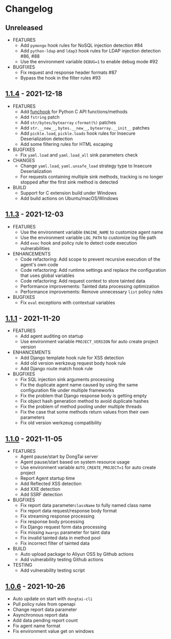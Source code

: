 # Changelog

## Unreleased

* FEATURES
  * Add `pymongo` hook rules for NoSQL injection detection #84
  * Add `python-ldap` and `ldap3` hook rules for LDAP injection detection #86, #88
  * Use the environment variable `DEBUG=1` to enable debug mode #92
* BUGFIXES
  * Fix request and response header formats #87
  * Bypass the hook in the filter rules #93

## [1.1.4](https://github.com/HXSecurity/DongTai-agent-python/releases/tag/v1.1.4) - 2021-12-18

* FEATURES
  * Add [funchook](https://github.com/kubo/funchook) for Python C API functions/methods
  * Add `fstring` patch
  * Add `str/bytes/bytearray` `cformat(%)` patches
  * Add `str.__new__`, `bytes.__new__`, `bytearray.__init__` patches
  * Add `pickle.load`, `pickle.loads` hook rules for Insecure Deserialization detection
  * Add some filtering rules for HTML escaping
* BUGFIXES
  * Fix `yaml.load` and `yaml.load_all` sink parameters check
* CHANGES
  * Change `yaml.load`, `yaml.unsafe_load` strategy type to Insecure Deserialization
  * For requests containing multiple sink methods, tracking is no longer stopped after the first sink method is detected
* BUILD
  * Support for C extension build under Windows
  * Add build actions on Ubuntu/macOS/Windows

## [1.1.3](https://github.com/HXSecurity/DongTai-agent-python/releases/tag/v1.1.3) - 2021-12-03

* FEATURES
  * Use the environment variable `ENGINE_NAME` to customize agent name
  * Use the environment variable `LOG_PATH` to customize log file path
  * Add `exec` hook and policy rule to detect code execution vulnerabilities
* ENHANCEMENTS
  * Code refactoring: Add scope to prevent recursive execution of the agent's own code
  * Code refactoring: Add runtime settings and replace the configuration that uses global variables
  * Code refactoring: Add request context to store tainted data
  * Performance improvements: Tainted data processing optimization
  * Performance improvements: Remove unnecessary `list` policy rules
* BUGFIXES
  * Fix `eval` exceptions with contextual variables

## [1.1.1](https://github.com/HXSecurity/DongTai-agent-python/releases/tag/v1.1.1) - 2021-11-20

* FEATURES
  * Add agent auditing on startup
  * Use environment variable `PROJECT_VERSION` for auto create project version
* ENHANCEMENTS
  * Add Django template hook rule for XSS detection
  * Add old version werkzeug request body hook rule
  * Add Django route match hook rule
* BUGFIXES
  * Fix SQL injection sink arguments processing
  * Fix the duplicate agent name caused by using the same configuration file under multiple frameworks
  * Fix the problem that Django response body is getting empty
  * Fix object hash generation method to avoid duplicate hashes
  * Fix the problem of method pooling under multiple threads
  * Fix the case that some methods return values from their own parameters
  * Fix old version werkzeug compatibility

## [1.1.0](https://github.com/HXSecurity/DongTai-agent-python/releases/tag/v1.1.0) - 2021-11-05

* FEATURES
  * Agent pause/start by DongTai server
  * Agent pause/start based on system resource usage
  * Use environment variable `AUTO_CREATE_PROJECT=1` for auto create project
  * Report Agent startup time
  * Add Reflected XSS detection
  * Add XXE detection
  * Add SSRF detection
* BUGFIXES
  * Fix report data parameter`className` to fully named class name
  * Fix report data request/response body format
  * Fix streaming response processing
  * Fix response body processing
  * Fix Django request form data processing
  * Fix missing `kwargs` parameter for taint data
  * Fix invalid tainted data in method pool
  * Fix incorrect filter of tainted data
* BUILD
  * Auto upload package to Aliyun OSS by Github actions
  * Add vulnerability testing Github actions
* TESTING
  * Add vulnerability testing script

## [1.0.6](https://github.com/HXSecurity/DongTai-agent-python/releases/tag/v1.0.6) - 2021-10-26

* Auto update on start with `dongtai-cli`
* Pull policy rules from openapi
* Change report data parameter 
* Asynchronous report data
* Add data pending report count
* Fix agent name format
* Fix environment value get on windows
